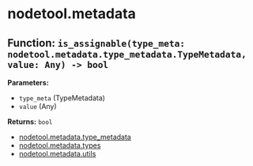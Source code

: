 # nodetool.metadata

## Function: `is_assignable(type_meta: nodetool.metadata.type_metadata.TypeMetadata, value: Any) -> bool`

**Parameters:**

- `type_meta` (TypeMetadata)
- `value` (Any)

**Returns:** `bool`

- [nodetool.metadata.type_metadata](/metadata/type_metadata.md)
- [nodetool.metadata.types](/metadata/types.md)
- [nodetool.metadata.utils](/metadata/utils.md)
